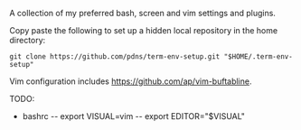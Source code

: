 A collection of my preferred bash, screen and vim settings and plugins.

Copy paste the following to set up a hidden local repository in the home directory:
```
git clone https://github.com/pdns/term-env-setup.git "$HOME/.term-env-setup"
```

Vim configuration includes https://github.com/ap/vim-buftabline.

TODO:
- bashrc
-- export VISUAL=vim
-- export EDITOR="$VISUAL"
